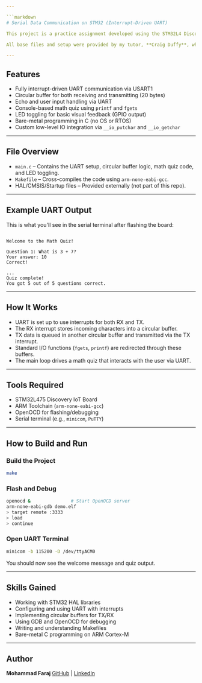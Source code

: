 ```yaml
---

```markdown
# Serial Data Communication on STM32 (Interrupt-Driven UART)

This project is a practice assignment developed using the STM32L4 Discovery IoT board to explore interrupt-driven UART communication. It was created as part of my Embedded Systems Programming coursework. The core idea was to replace polling with interrupt-based IO and manage data using circular buffers. To make things more interactive, I implemented a simple math quiz that runs entirely over UART.

All base files and setup were provided by my tutor, **Craig Duffy**, who designed them to help us understand embedded development workflows. My responsibility was mainly focused on the `main.c` and `Makefile`—where I implemented the UART logic and quiz functionality.

---
```


## Features

- Fully interrupt-driven UART communication via USART1
- Circular buffer for both receiving and transmitting (20 bytes)
- Echo and user input handling via UART
- Console-based math quiz using `printf` and `fgets`
- LED toggling for basic visual feedback (GPIO output)
- Bare-metal programming in C (no OS or RTOS)
- Custom low-level IO integration via `__io_putchar` and `__io_getchar`

---

## File Overview

- `main.c` – Contains the UART setup, circular buffer logic, math quiz code, and LED toggling.
- `Makefile` – Cross-compiles the code using `arm-none-eabi-gcc`.
- HAL/CMSIS/Startup files – Provided externally (not part of this repo).

---

## Example UART Output

This is what you'll see in the serial terminal after flashing the board:

```

Welcome to the Math Quiz!

Question 1: What is 3 + 7?
Your answer: 10
Correct!

...
Quiz complete!
You got 5 out of 5 questions correct.

````

---

## How It Works

- UART is set up to use interrupts for both RX and TX.
- The RX interrupt stores incoming characters into a circular buffer.
- TX data is queued in another circular buffer and transmitted via the TX interrupt.
- Standard I/O functions (`fgets`, `printf`) are redirected through these buffers.
- The main loop drives a math quiz that interacts with the user via UART.

---

## Tools Required

- STM32L475 Discovery IoT Board
- ARM Toolchain (`arm-none-eabi-gcc`)
- OpenOCD for flashing/debugging
- Serial terminal (e.g., `minicom`, `PuTTY`)

---

## How to Build and Run

### Build the Project

```bash
make
````

### Flash and Debug

```bash
openocd &               # Start OpenOCD server
arm-none-eabi-gdb demo.elf
> target remote :3333
> load
> continue
```

### Open UART Terminal

```bash
minicom -b 115200 -D /dev/ttyACM0
```

You should now see the welcome message and quiz output.

---

## Skills Gained

* Working with STM32 HAL libraries
* Configuring and using UART with interrupts
* Implementing circular buffers for TX/RX
* Using GDB and OpenOCD for debugging
* Writing and understanding Makefiles
* Bare-metal C programming on ARM Cortex-M

---

## Author

**Mohammad Faraj**
[GitHub](https://github.com/MoFa-14) | [LinkedIn](https://www.linkedin.com/in/mohammad-faraj-480615272/)
